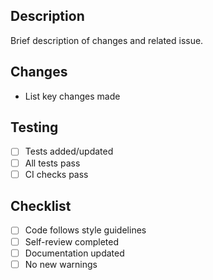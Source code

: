 ## Description

Brief description of changes and related issue.

## Changes

- List key changes made

## Testing

- [ ] Tests added/updated
- [ ] All tests pass
- [ ] CI checks pass

## Checklist

- [ ] Code follows style guidelines
- [ ] Self-review completed
- [ ] Documentation updated
- [ ] No new warnings
